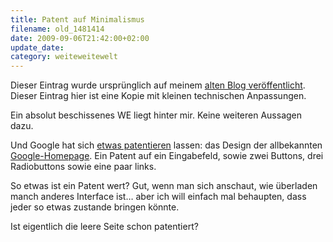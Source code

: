 ```yaml
---
title: Patent auf Minimalismus
filename: old_1481414
date: 2009-09-06T21:42:00+02:00
update_date:
category: weiteweitewelt
---
```

Dieser Eintrag wurde ursprünglich auf meinem [alten Blog veröffentlicht](https://stu.blogger.de/stories/1481414/). Dieser Eintrag hier ist eine Kopie mit kleinen technischen Anpassungen.

Ein absolut beschissenes WE liegt hinter mir. Keine weiteren Aussagen dazu.

Und Google hat sich [etwas patentieren](http://valleywag.gawker.com/5350982/google-patents-worlds-simplest-home-page) lassen: das Design der allbekannten [Google-Homepage](http://www.google.de).
Ein Patent auf ein Eingabefeld, sowie zwei Buttons, drei Radiobuttons sowie eine paar links.

So etwas ist ein Patent wert? Gut, wenn man sich anschaut, wie überladen manch anderes Interface ist… aber ich will einfach mal behaupten, dass jeder so etwas zustande bringen könnte.

Ist eigentlich die leere Seite schon patentiert?

